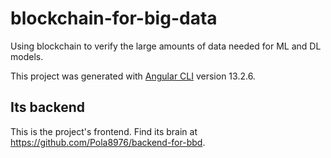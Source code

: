 # blockchain-for-big-data

Using blockchain to verify the large amounts of data needed for ML and DL models.

This project was generated with [Angular CLI](https://github.com/angular/angular-cli) version 13.2.6.

## Its backend
This is the project's frontend. Find its brain at https://github.com/Pola8976/backend-for-bbd.

